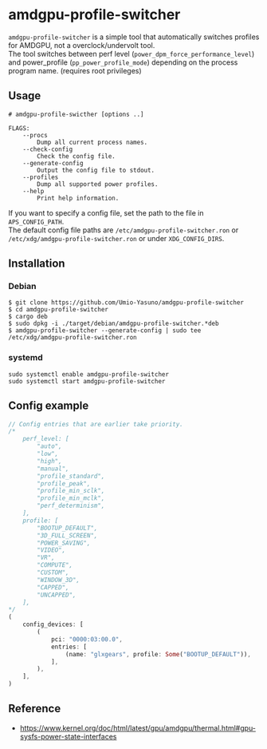 # amdgpu-profile-switcher
`amdgpu-profile-switcher` is a simple tool that automatically switches profiles for AMDGPU, not a overclock/undervolt tool.  
The tool switches between perf level (`power_dpm_force_performance_level`) and power_profile (`pp_power_profile_mode`) depending on the process program name. (requires root privileges)  

## Usage
```
# amdgpu-profile-swicther [options ..]
```

```
FLAGS:
    --procs
        Dump all current process names.
    --check-config
        Check the config file.
    --generate-config
        Output the config file to stdout.
    --profiles
        Dump all supported power profiles.
    --help
        Print help information.
```

If you want to specify a config file, set the path to the file in `APS_CONFIG_PATH`.  
The default config file paths are `/etc/amdgpu-profile-switcher.ron` or `/etc/xdg/amdgpu-profile-switcher.ron` or under `XDG_CONFIG_DIRS`.  

## Installation
### Debian
```
$ git clone https://github.com/Umio-Yasuno/amdgpu-profile-switcher
$ cd amdgpu-profile-switcher
$ cargo deb
$ sudo dpkg -i ./target/debian/amdgpu-profile-switcher.*deb
$ amdgpu-profile-switcher --generate-config | sudo tee /etc/xdg/amdgpu-profile-switcher.ron
```

### systemd
```
sudo systemctl enable amdgpu-profile-switcher
sudo systemctl start amdgpu-profile-switcher
```

## Config example
```rust
// Config entries that are earlier take priority.
/*
    perf_level: [
        "auto",
        "low",
        "high",
        "manual",
        "profile_standard",
        "profile_peak",
        "profile_min_sclk",
        "profile_min_mclk",
        "perf_determinism",
    ],
    profile: [
        "BOOTUP_DEFAULT",
        "3D_FULL_SCREEN",
        "POWER_SAVING",
        "VIDEO",
        "VR",
        "COMPUTE",
        "CUSTOM",
        "WINDOW_3D",
        "CAPPED",
        "UNCAPPED",
    ],
*/
(
    config_devices: [
        (
            pci: "0000:03:00.0",
            entries: [
                (name: "glxgears", profile: Some("BOOTUP_DEFAULT")),
            ],
        ),
    ],
)
```

## Reference
 * <https://www.kernel.org/doc/html/latest/gpu/amdgpu/thermal.html#gpu-sysfs-power-state-interfaces>
